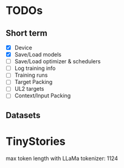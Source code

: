 # TODOs

## Short term

- [X] Device
- [X] Save/Load models
- [ ] Save/Load optimizer & schedulers
- [ ] Log training info
- [ ] Training runs
- [ ] Target Packing
- [ ] UL2 targets
- [ ] Context/Input Packing

## Datasets

# TinyStories

max token length with LLaMa tokenizer: 1124

